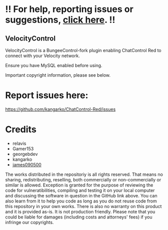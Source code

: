 # !! For help, reporting issues or suggestions, [click here](https://github.com/kangarko/ChatControl-Red/issues). !!

## VelocityControl

VelocityControl is a BungeeControl-fork plugin enabling ChatControl Red to connect with your Velocity network.

Ensure you have MySQL enabled before using.

Important copyright information, please see below.

# Report issues here:
https://github.com/kangarko/ChatControl-Red/issues

# Credits
- relavis
- Gamer153
- georgebdev
- kangarko
- [james090500](https://github.com/james090500)

The works distributed in the repositoriy is all rights reserved. That means no sharing, redistributing, reselling, both commercially or non-commercially or similar is allowed.
Exception is granted for the purpose of reviewing the code for vulneratibilities, compiling and testing it on your local computer and discussing the software in question in the GitHub link above. You can also learn from it to help you code as long as you do not reuse code from this repository in your own works.
There is also no warranty on this product and it is provided as-is. It is not production friendly.
Please note that you could be liable for damages (including costs and attorneys' fees) if you infringe our copyrights.
